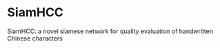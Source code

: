 # SiamHCC
SiamHCC: a novel siamese network for quality evaluation of handwritten Chinese characters
